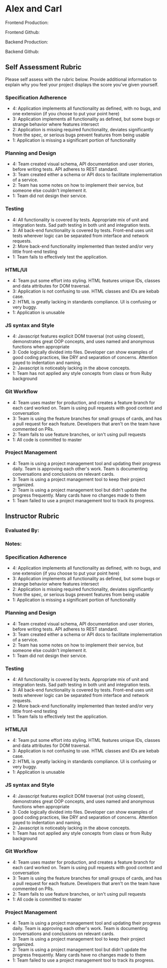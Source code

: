 # Alex and Carl

Frontend Production:

Frontend Github:

Backend Production:

Backend Github:

## Self Assessment Rubric

Please self assess with the rubric below. Provide additional information to explain why you feel your project displays the score you've given yourself.

### Specification Adherence

- 4: Application implements all functionality as defined, with no bugs, and one extension (if you choose to put your point here)
- 3: Application implements all functionality as defined, but some bugs or strange behavior where features intersect
- 2: Application is missing required functionality, deviates significantly from the spec, or serious bugs prevent features from being usable
- 1: Application is missing a significant portion of functionality

### Planning and Design

- 4: Team created visual schema, API documentation and user stories, before writing tests. API adheres to REST standard.
- 3: Team created either a schema or API docs to facilitate implementation of a service.
- 2: Team has some notes on how to implement their service, but someone else couldn't implement it.
- 1: Team did not design their service.

### Testing

- 4: All functionality is covered by tests. Appropriate mix of unit and integration tests. Sad path testing in both unit and integration tests.
- 3: All back-end functionality is covered by tests. Front-end uses unit tests wherever logic can be separated from interface and network requests.
- 2: More back-end functionality implemented than tested and/or very little front-end testing
- 1: Team fails to effectively test the application.

### HTML/UI

- 4: Team put some effort into styling. HTML features unique IDs, classes and data attributes for DOM traversal.
- 3: Application is not confusing to use. HTML classes and IDs are kebab case.
- 2: HTML is greatly lacking in standards compliance. UI is confusing or very buggy.
- 1: Application is unusable

### JS syntax and Style

- 4: Javascript features explicit DOM traversal (not using closest), demonstrates great OOP concepts, and uses named and anonymous functions when appropriate
- 3: Code logically divided into files. Developer can show examples of good coding practices, like DRY and separation of concerns. Attention payed to indentation and naming.
- 2: Javascript is noticeably lacking in the above concepts.
- 1: Team has not applied any style concepts from class or from Ruby background

### Git Workflow

- 4: Team uses master for production, and creates a feature branch for each card worked on. Team is using pull requests with good context and conversation
- 3: Team is using the feature branches for small groups of cards, and has a pull request for each feature. Developers that aren't on the team have commented on PRs.
- 2: Team fails to use feature branches, or isn't using pull requests
- 1: All code is committed to master

### Project Management

- 4: Team is using a project management tool and updating their progress daily. Team is approving each other's  work. Team is documenting conversations and conclusions on relevant cards.
- 3: Team is using a project management tool to keep their project organized.
- 2: Team is using a project management tool but didn't update the progress frequently. Many cards have no changes made to them
- 1: Team failed to use a project management tool to track its progress.

## Instructor Rubric

### Evaluated By:

### Notes:

### Specification Adherence

- 4: Application implements all functionality as defined, with no bugs, and one extension (if you choose to put your point here)
- 3: Application implements all functionality as defined, but some bugs or strange behavior where features intersect
- 2: Application is missing required functionality, deviates significantly from the spec, or serious bugs prevent features from being usable
- 1: Application is missing a significant portion of functionality

### Planning and Design

- 4: Team created visual schema, API documentation and user stories, before writing tests. API adheres to REST standard.
- 3: Team created either a schema or API docs to facilitate implementation of a service.
- 2: Team has some notes on how to implement their service, but someone else couldn't implement it.
- 1: Team did not design their service.

### Testing

- 4: All functionality is covered by tests. Appropriate mix of unit and integration tests. Sad path testing in both unit and integration tests.
- 3: All back-end functionality is covered by tests. Front-end uses unit tests wherever logic can be separated from interface and network requests.
- 2: More back-end functionality implemented than tested and/or very little front-end testing
- 1: Team fails to effectively test the application.

### HTML/UI

- 4: Team put some effort into styling. HTML features unique IDs, classes and data attributes for DOM traversal.
- 3: Application is not confusing to use. HTML classes and IDs are kebab case.
- 2: HTML is greatly lacking in standards compliance. UI is confusing or very buggy.
- 1: Application is unusable

### JS syntax and Style

- 4: Javascript features explicit DOM traversal (not using closest), demonstrates great OOP concepts, and uses named and anonymous functions when appropriate
- 3: Code logically divided into files. Developer can show examples of good coding practices, like DRY and separation of concerns. Attention payed to indentation and naming.
- 2: Javascript is noticeably lacking in the above concepts.
- 1: Team has not applied any style concepts from class or from Ruby background

### Git Workflow

- 4: Team uses master for production, and creates a feature branch for each card worked on. Team is using pull requests with good context and conversation
- 3: Team is using the feature branches for small groups of cards, and has a pull request for each feature. Developers that aren't on the team have commented on PRs.
- 2: Team fails to use feature branches, or isn't using pull requests
- 1: All code is committed to master

### Project Management

- 4: Team is using a project management tool and updating their progress daily. Team is approving each other's  work. Team is documenting conversations and conclusions on relevant cards.
- 3: Team is using a project management tool to keep their project organized.
- 2: Team is using a project management tool but didn't update the progress frequently. Many cards have no changes made to them
- 1: Team failed to use a project management tool to track its progress.
